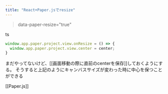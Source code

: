 ```yaml
---
title: "React+Paper.jsでresize"
---
```


> data-paper-resize="true"

ts

```typescript
window.app.paper.project.view.onResize = () => {
  window.app.paper.project.view.center = center;
}
```


まだやってないけど、[[画面移動の際に直前のcenterを保存]]しておくようにする。
そうすると上記のようにキャンバスサイズが変わった時に中心を保つことができる

[[Paper.js]]
